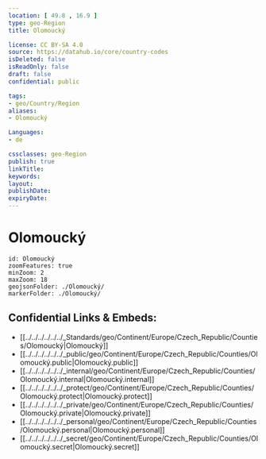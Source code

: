 ```yaml
---
location: [ 49.8 , 16.9 ] 
type: geo-Region
title: Olomoucký

license: CC BY-SA 4.0
source: https://datahub.io/core/country-codes
isDeleted: false
isReadOnly: false
draft: false
confidential: public

tags:
- geo/Country/Region
aliases:
- Olomoucký

Languages:
- de

cssclasses: geo-Region
publish: true
linkTitle: 
keywords: 
layout: 
publishDate: 
expiryDate: 
---
```


# Olomoucký

```leaflet
id: Olomoucký
zoomFeatures: true 
minZoom: 2 
maxZoom: 18
geojsonFolder: ./Olomoucký/
markerFolder: ./Olomoucký/
```


## Confidential Links & Embeds: 
- [[../../../../../../_Standards/geo/Continent/Europe/Czech_Republic/Counties/Olomoucký|Olomoucký]] 
- [[../../../../../../_public/geo/Continent/Europe/Czech_Republic/Counties/Olomoucký.public|Olomoucký.public]] 
- [[../../../../../../_internal/geo/Continent/Europe/Czech_Republic/Counties/Olomoucký.internal|Olomoucký.internal]] 
- [[../../../../../../_protect/geo/Continent/Europe/Czech_Republic/Counties/Olomoucký.protect|Olomoucký.protect]] 
- [[../../../../../../_private/geo/Continent/Europe/Czech_Republic/Counties/Olomoucký.private|Olomoucký.private]] 
- [[../../../../../../_personal/geo/Continent/Europe/Czech_Republic/Counties/Olomoucký.personal|Olomoucký.personal]] 
- [[../../../../../../_secret/geo/Continent/Europe/Czech_Republic/Counties/Olomoucký.secret|Olomoucký.secret]] 

